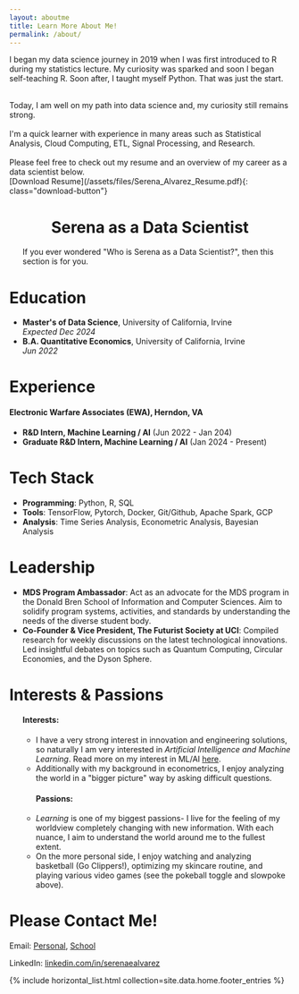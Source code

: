 ```yaml
---
layout: aboutme
title: Learn More About Me!
permalink: /about/
---
```


<div class="card">
<div class="body">

I began my data science journey in 2019 when I was first introduced to R during my statistics lecture. My curiosity was sparked and soon I began self-teaching R. Soon after, I taught myself Python. That was just the start.
<div></div>
<br> Today, I am well on my path into data science and, my curiosity still remains strong.
<div></div>
<br> I'm a quick learner with experience in many areas such as Statistical Analysis, Cloud Computing, ETL, Signal Processing, and Research.
<div></div>
<br>Please feel free to check out my resume and an overview of my career as a data scientist below.


</div>
</div>
[Download Resume](/assets/files/Serena_Alvarez_Resume.pdf){: class="download-button"}


<style>
.card .title {
   color: var(--headings);
    text-align: center;
    font-weight: bold;
    position: static;
    top: 0.5em;
    left: 0.5em;
    font-size: 2em;
}
</style>

<div class="card">
<h1 class="title">Serena as a Data Scientist</h1>
<div class="body">
<ul>
  If you ever wondered "Who is Serena as a Data Scientist?", then this section is for you. 
</ul>

<div class="card">
<h1 class="header">Education</h1>
<div class="body">
<ul>
  <li><strong>Master's of Data Science</strong>, University of California, Irvine</li> <em>  Expected Dec 2024</em>
  <li><strong>B.A. Quantitative Economics</strong>, University of California, Irvine</li> <em>  Jun 2022</em>
</ul>
</div>
</div>

<div class="card">
<h1 class="header">Experience</h1>
<div class="body">
<h4>Electronic Warfare Associates (EWA), Herndon, VA</h4>
<ul>
  <li><strong>R&D Intern, Machine Learning / AI</strong> (Jun 2022 - Jan 204)</li>
  <li><strong>Graduate R&D Intern, Machine Learning / AI</strong> (Jan 2024 - Present)</li>
</ul>
</div>
</div>

<div class="card">
<h1 class="header">Tech Stack</h1>
<div class="body">
<ul>
  <li><strong>Programming</strong>: Python, R, SQL</li>
  <li><strong>Tools</strong>: TensorFlow, Pytorch, Docker, Git/Github, Apache Spark, GCP</li>
  <li><strong>Analysis</strong>: Time Series Analysis, Econometric Analysis, Bayesian Analysis</li>
</ul>
</div>
</div>

<div class="card">
<h1 class="header">Leadership</h1>
<div class="body">
<ul>
  <li><strong>MDS Program Ambassador</strong>: Act as an advocate for the MDS program in the Donald Bren School of Information and Computer Sciences. Aim to solidify program systems, activities, and standards by understanding the needs of the diverse student body. </li>
  <li><strong>Co-Founder & Vice President, The Futurist Society at UCI</strong>: Compiled research for weekly discussions on the latest technological innovations. Led insightful debates on topics such as Quantum Computing, Circular Economies, and the Dyson Sphere.</li>
</ul>
</div>
</div>

<div class="card">
<h1 class="header">Interests & Passions</h1>
<div class="body">
<ul>
  <h4>Interests: </h4>
  <ul>
    <li>I have a very strong interest in innovation and engineering solutions, so naturally I am very interested in <em>Artificial Intelligence and Machine Learning</em>. Read more on my interest  in ML/AI <a href= "/coming-soon" >here</a>. </li>
    <li>Additionally with my background in econometrics, I enjoy analyzing the world in a "bigger picture" way by asking difficult questions. </li>
  </ul>
  <ul>
  <h4>Passions:</h4>
    <li><em>Learning</em> is one of my biggest passions- I live for the feeling of my worldview completely changing with new information. With each nuance, I aim to understand the world around me to the fullest extent.</li>
    <li>On the more personal side, I enjoy watching and analyzing basketball (Go Clippers!), optimizing my skincare routine, and playing various video games (see the pokeball toggle and slowpoke above).</li>
  </ul>
</ul>
</div>
</div>

</div>
</div>

# Please Contact Me!
Email: [Personal](mailto:serenaealvarez@gmail.com), [School](mailto:sealvare@uci.edu)


LinkedIn: [linkedin.com/in/serenaealvarez](https://www.linkedin.com/in/serenaealvarez)


<footer>
  <div class="dashed"></div>
  {% include horizontal_list.html collection=site.data.home.footer_entries %}
</footer>